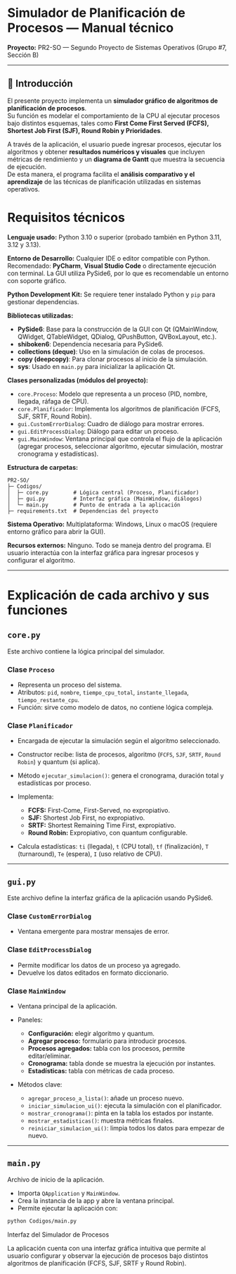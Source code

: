 # Simulador de Planificación de Procesos — Manual técnico

**Proyecto:** PR2-SO — Segundo Proyecto de Sistemas Operativos (Grupo #7, Sección B)

---
## 📌 Introducción

El presente proyecto implementa un **simulador gráfico de algoritmos de planificación de procesos**.  
Su función es modelar el comportamiento de la CPU al ejecutar procesos bajo distintos esquemas, tales como **First Come First Served (FCFS), Shortest Job First (SJF), Round Robin y Prioridades**.  

A través de la aplicación, el usuario puede ingresar procesos, ejecutar los algoritmos y obtener **resultados numéricos y visuales** que incluyen métricas de rendimiento y un **diagrama de Gantt** que muestra la secuencia de ejecución.  
De esta manera, el programa facilita el **análisis comparativo y el aprendizaje** de las técnicas de planificación utilizadas en sistemas operativos.

# Requisitos técnicos

**Lenguaje usado:**
Python 3.10 o superior (probado también en Python 3.11, 3.12 y 3.13).

**Entorno de Desarrollo:**
Cualquier IDE o editor compatible con Python. Recomendado: **PyCharm**, **Visual Studio Code** o directamente ejecución con terminal. La GUI utiliza PySide6, por lo que es recomendable un entorno con soporte gráfico.

**Python Development Kit:**
Se requiere tener instalado Python y `pip` para gestionar dependencias.

**Bibliotecas utilizadas:**

* **PySide6**: Base para la construcción de la GUI con Qt (QMainWindow, QWidget, QTableWidget, QDialog, QPushButton, QVBoxLayout, etc.).
* **shiboken6**: Dependencia necesaria para PySide6.
* **collections (deque)**: Uso en la simulación de colas de procesos.
* **copy (deepcopy)**: Para clonar procesos al inicio de la simulación.
* **sys**: Usado en `main.py` para inicializar la aplicación Qt.

**Clases personalizadas (módulos del proyecto):**

* `core.Proceso`: Modelo que representa a un proceso (PID, nombre, llegada, ráfaga de CPU).
* `core.Planificador`: Implementa los algoritmos de planificación (FCFS, SJF, SRTF, Round Robin).
* `gui.CustomErrorDialog`: Cuadro de diálogo para mostrar errores.
* `gui.EditProcessDialog`: Diálogo para editar un proceso.
* `gui.MainWindow`: Ventana principal que controla el flujo de la aplicación (agregar procesos, seleccionar algoritmo, ejecutar simulación, mostrar cronograma y estadísticas).

**Estructura de carpetas:**

```
PR2-SO/
├─ Codigos/
│  ├─ core.py        # Lógica central (Proceso, Planificador)
│  ├─ gui.py         # Interfaz gráfica (MainWindow, diálogos)
│  └─ main.py        # Punto de entrada a la aplicación
├─ requirements.txt  # Dependencias del proyecto
```

**Sistema Operativo:**
Multiplataforma: Windows, Linux o macOS (requiere entorno gráfico para abrir la GUI).

**Recursos externos:**
Ninguno. Todo se maneja dentro del programa. El usuario interactúa con la interfaz gráfica para ingresar procesos y configurar el algoritmo.

---

# Explicación de cada archivo y sus funciones

## `core.py`

Este archivo contiene la lógica principal del simulador.

### Clase `Proceso`

* Representa un proceso del sistema.
* Atributos: `pid`, `nombre`, `tiempo_cpu_total`, `instante_llegada`, `tiempo_restante_cpu`.
* Función: sirve como modelo de datos, no contiene lógica compleja.

### Clase `Planificador`

* Encargada de ejecutar la simulación según el algoritmo seleccionado.
* Constructor recibe: lista de procesos, algoritmo (`FCFS`, `SJF`, `SRTF`, `Round Robin`) y quantum (si aplica).
* Método `ejecutar_simulacion()`: genera el cronograma, duración total y estadísticas por proceso.
* Implementa:

  * **FCFS:** First-Come, First-Served, no expropiativo.
  * **SJF:** Shortest Job First, no expropiativo.
  * **SRTF:** Shortest Remaining Time First, expropiativo.
  * **Round Robin:** Expropiativo, con quantum configurable.
* Calcula estadísticas: `ti` (llegada), `t` (CPU total), `tf` (finalización), `T` (turnaround), `Te` (espera), `I` (uso relativo de CPU).

---

## `gui.py`

Este archivo define la interfaz gráfica de la aplicación usando PySide6.

### Clase `CustomErrorDialog`

* Ventana emergente para mostrar mensajes de error.

### Clase `EditProcessDialog`

* Permite modificar los datos de un proceso ya agregado.
* Devuelve los datos editados en formato diccionario.

### Clase `MainWindow`

* Ventana principal de la aplicación.
* Paneles:

  * **Configuración:** elegir algoritmo y quantum.
  * **Agregar proceso:** formulario para introducir procesos.
  * **Procesos agregados:** tabla con los procesos, permite editar/eliminar.
  * **Cronograma:** tabla donde se muestra la ejecución por instantes.
  * **Estadísticas:** tabla con métricas de cada proceso.
* Métodos clave:

  * `agregar_proceso_a_lista()`: añade un proceso nuevo.
  * `iniciar_simulacion_ui()`: ejecuta la simulación con el planificador.
  * `mostrar_cronograma()`: pinta en la tabla los estados por instante.
  * `mostrar_estadisticas()`: muestra métricas finales.
  * `reiniciar_simulacion_ui()`: limpia todos los datos para empezar de nuevo.

---

## `main.py`

Archivo de inicio de la aplicación.

* Importa `QApplication` y `MainWindow`.
* Crea la instancia de la app y abre la ventana principal.
* Permite ejecutar la aplicación con:

```bash
python Codigos/main.py
```

Interfaz del Simulador de Procesos

La aplicación cuenta con una interfaz gráfica intuitiva que permite al usuario configurar y observar la ejecución de procesos bajo distintos algoritmos de planificación (FCFS, SJF, SRTF y Round Robin).




